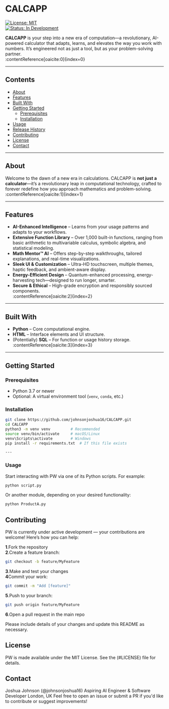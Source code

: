 # CALCAPP

[![License: MIT](https://img.shields.io/badge/License-MIT-yellow.svg)](LICENSE)  
[![Status: In Development](https://img.shields.io/badge/status-in--development-orange.svg)]()

**CALCAPP** is your step into a new era of computation—a revolutionary, AI-powered calculator that adapts, learns, and elevates the way you work with numbers. It’s engineered not as just a tool, but as your problem-solving partner.  
:contentReference[oaicite:0]{index=0}

---

## Contents

- [About](#about)  
- [Features](#features)  
- [Built With](#built-with)  
- [Getting Started](#getting-started)  
  - [Prerequisites](#prerequisites)  
  - [Installation](#installation)  
- [Usage](#usage)  
- [Release History](#release-history)  
- [Contributing](#contributing)  
- [License](#license)  
- [Contact](#contact)  

---

## About

Welcome to the dawn of a new era in calculations. CALCAPP is **not just a calculator**—it’s a revolutionary leap in computational technology, crafted to forever redefine how you approach mathematics and problem-solving.  
:contentReference[oaicite:1]{index=1}

---

## Features

- **AI-Enhanced Intelligence** – Learns from your usage patterns and adapts to your workflows.  
- **Extensive Function Library** – Over 1,000 built-in functions, ranging from basic arithmetic to multivariable calculus, symbolic algebra, and statistical modeling.  
- **Math Mentor™ AI** – Offers step-by-step walkthroughs, tailored explanations, and real-time visualizations.  
- **Sleek UI & Customization** – Ultra-HD touchscreen, multiple themes, haptic feedback, and ambient-aware display.  
- **Energy-Efficient Design** – Quantum-enhanced processing, energy-harvesting tech—designed to run longer, smarter.  
- **Secure & Ethical** – High-grade encryption and responsibly sourced components.  
:contentReference[oaicite:2]{index=2}

---

## Built With

- **Python** – Core computational engine.  
- **HTML** – Interface elements and UI structure.  
- (Potentially) **SQL** – For function or usage history storage.  
:contentReference[oaicite:3]{index=3}

---

## Getting Started

### Prerequisites

- Python 3.7 or newer  
- Optional: A virtual environment tool (`venv`, `conda`, etc.)


### Installation

```bash
git clone https://github.com/johnsonjoshua16/CALCAPP.git
cd CALCAPP
python3 -m venv venv         # Recommended
source venv/bin/activate     # macOS/Linux
venv\Scripts\activate        # Windows
pip install -r requirements.txt  # If this file exists

---

```
### Usage

Start interacting with PW via one of its Python scripts. For example:

```bash
python script.py

```
Or another module, depending on your desired functionality:

```bash
python ProductA.py

```
## Contributing

PW is currently under active development — your contributions are welcome! Here’s how you can help:

**1**.Fork the repository <br>
**2**.Create a feature branch:

```bash
git checkout -b feature/MyFeature

```
**3**.Make and test your changes<br>
**4**Commit your work:

```bash
git commit -m "Add [feature]"

```
**5**.Push to your branch:

```bash
git push origin feature/MyFeature

```
**6**.Open a pull request in the main repo

Please include details of your changes and update this README as necessary.

## License

PW is made available under the MIT License. See the (#LICENSE) file for details.

## Contact

Joshua Johnson (@johnsonjoshua16)
Aspiring AI Engineer & Software Developer
London, UK
Feel free to open an issue or submit a PR if you'd like to contribute or suggest improvements!
